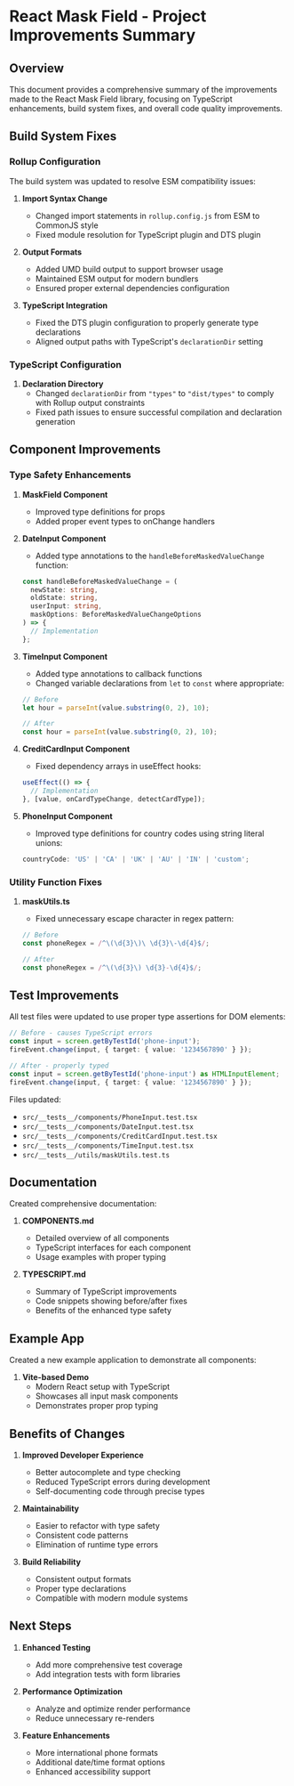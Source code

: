# React Mask Field - Project Improvements Summary

## Overview

This document provides a comprehensive summary of the improvements made to the React Mask Field library, focusing on TypeScript enhancements, build system fixes, and overall code quality improvements.

## Build System Fixes

### Rollup Configuration

The build system was updated to resolve ESM compatibility issues:

1. **Import Syntax Change**

   - Changed import statements in `rollup.config.js` from ESM to CommonJS style
   - Fixed module resolution for TypeScript plugin and DTS plugin

2. **Output Formats**

   - Added UMD build output to support browser usage
   - Maintained ESM output for modern bundlers
   - Ensured proper external dependencies configuration

3. **TypeScript Integration**
   - Fixed the DTS plugin configuration to properly generate type declarations
   - Aligned output paths with TypeScript's `declarationDir` setting

### TypeScript Configuration

1. **Declaration Directory**
   - Changed `declarationDir` from `"types"` to `"dist/types"` to comply with Rollup output constraints
   - Fixed path issues to ensure successful compilation and declaration generation

## Component Improvements

### Type Safety Enhancements

1. **MaskField Component**

   - Improved type definitions for props
   - Added proper event types to onChange handlers

2. **DateInput Component**

   - Added type annotations to the `handleBeforeMaskedValueChange` function:

   ```typescript
   const handleBeforeMaskedValueChange = (
     newState: string,
     oldState: string,
     userInput: string,
     maskOptions: BeforeMaskedValueChangeOptions
   ) => {
     // Implementation
   };
   ```

3. **TimeInput Component**

   - Added type annotations to callback functions
   - Changed variable declarations from `let` to `const` where appropriate:

   ```typescript
   // Before
   let hour = parseInt(value.substring(0, 2), 10);

   // After
   const hour = parseInt(value.substring(0, 2), 10);
   ```

4. **CreditCardInput Component**

   - Fixed dependency arrays in useEffect hooks:

   ```typescript
   useEffect(() => {
     // Implementation
   }, [value, onCardTypeChange, detectCardType]);
   ```

5. **PhoneInput Component**
   - Improved type definitions for country codes using string literal unions:
   ```typescript
   countryCode: 'US' | 'CA' | 'UK' | 'AU' | 'IN' | 'custom';
   ```

### Utility Function Fixes

1. **maskUtils.ts**

   - Fixed unnecessary escape character in regex pattern:

   ```typescript
   // Before
   const phoneRegex = /^\(\d{3}\)\ \d{3}\-\d{4}$/;

   // After
   const phoneRegex = /^\(\d{3}\) \d{3}-\d{4}$/;
   ```

## Test Improvements

All test files were updated to use proper type assertions for DOM elements:

```typescript
// Before - causes TypeScript errors
const input = screen.getByTestId('phone-input');
fireEvent.change(input, { target: { value: '1234567890' } });

// After - properly typed
const input = screen.getByTestId('phone-input') as HTMLInputElement;
fireEvent.change(input, { target: { value: '1234567890' } });
```

Files updated:

- `src/__tests__/components/PhoneInput.test.tsx`
- `src/__tests__/components/DateInput.test.tsx`
- `src/__tests__/components/CreditCardInput.test.tsx`
- `src/__tests__/components/TimeInput.test.tsx`
- `src/__tests__/utils/maskUtils.test.ts`

## Documentation

Created comprehensive documentation:

1. **COMPONENTS.md**

   - Detailed overview of all components
   - TypeScript interfaces for each component
   - Usage examples with proper typing

2. **TYPESCRIPT.md**
   - Summary of TypeScript improvements
   - Code snippets showing before/after fixes
   - Benefits of the enhanced type safety

## Example App

Created a new example application to demonstrate all components:

1. **Vite-based Demo**
   - Modern React setup with TypeScript
   - Showcases all input mask components
   - Demonstrates proper prop typing

## Benefits of Changes

1. **Improved Developer Experience**

   - Better autocomplete and type checking
   - Reduced TypeScript errors during development
   - Self-documenting code through precise types

2. **Maintainability**

   - Easier to refactor with type safety
   - Consistent code patterns
   - Elimination of runtime type errors

3. **Build Reliability**
   - Consistent output formats
   - Proper type declarations
   - Compatible with modern module systems

## Next Steps

1. **Enhanced Testing**

   - Add more comprehensive test coverage
   - Add integration tests with form libraries

2. **Performance Optimization**

   - Analyze and optimize render performance
   - Reduce unnecessary re-renders

3. **Feature Enhancements**
   - More international phone formats
   - Additional date/time format options
   - Enhanced accessibility support
